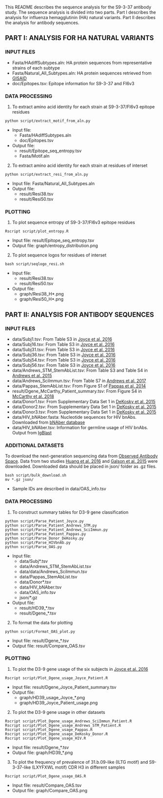 This README describes the sequence analysis for the S9-3-37 antibody study. The sequence analysis is divided into two parts. Part I describes the analysis for influenza hemagglutinin (HA) natural variants. Part II describes the analysis for antibody sequences. 
## PART I: ANALYSIS FOR HA NATURAL VARIANTS
### INPUT FILES
* Fasta/HAdiffSubtypes.aln: HA protein sequences from representative strains of each subtype
* Fasta/Natural\_All\_Subtypes.aln: HA protein sequences retrieved from [GISAID](https://www.gisaid.org/)
* doc/Epitopes.tsv: Epitope information for S9-3-37 and FI6v3

### DATA PROCESSING
1. To extract amino acid identity for each strain at S9-3-37/FI6v3 epitope residues
```
python script/extract_motif_from_aln.py
```
  * Input file:
    * Fasta/HAdiffSubtypes.aln
    * doc/Epitopes.tsv
  * Output file: 
    * result/Epitope\_seq\_entropy.tsv
    * Fasta/Motif.aln

2. To extract amino acid identity for each strain at residues of interset
```
python script/extract_resi_from_aln.py
```
  * Input file: Fasta/Natural\_All\_Subtypes.aln
  * Output file:
    * result/Resi38.tsv
    * result/Resi50.tsv

### PLOTTING
1. To plot sequence entropy of S9-3-37/FI6v3 epitope residues
```
Rscript script/plot_entropy.R
```
  * Input file: result/Epitope\_seq\_entropy.tsv
  * Output file: graph/entropy\_distribution.png

2. To plot sequence logos for residues of interset
```
bash script/seqlogo_resi.sh
```
  * Input file: 
    * result/Resi38.tsv
    * result/Resi50.tsv
  * Output file:
    * graph/Resi38\_H\*.png
    * graph/Resi50\_H\*.png

## PART II: ANALYSIS FOR ANTIBODY SEQUENCES
### INPUT FILES
* data/Subj1.tsv: From Table S3 in [Joyce et al. 2016](https://www.ncbi.nlm.nih.gov/pubmed/27453470)
* data/Subj16.tsv: From Table S3 in [Joyce et al. 2016](https://www.ncbi.nlm.nih.gov/pubmed/27453470)
* data/Subj31.tsv: From Table S3 in [Joyce et al. 2016](https://www.ncbi.nlm.nih.gov/pubmed/27453470)
* data/Subj36.tsv: From Table S3 in [Joyce et al. 2016](https://www.ncbi.nlm.nih.gov/pubmed/27453470)
* data/Subj54.tsv: From Table S3 in [Joyce et al. 2016](https://www.ncbi.nlm.nih.gov/pubmed/27453470)
* data/Subj56.tsv: From Table S3 in [Joyce et al. 2016](https://www.ncbi.nlm.nih.gov/pubmed/27453470)
* data/Andrews\_STM\_StemAbList.tsv: From Table S3 and Table S4 in [Andrews et al. 2015](https://www.ncbi.nlm.nih.gov/pubmed/26631631) 
* data/Andrews\_SciImmun.tsv: From Table S7 in [Andrews et al. 2017](https://www.ncbi.nlm.nih.gov/pubmed/28783708)
* data/Pappas\_StemAbList.tsv: From Figure S1 of [Pappas et al. 2014](https://www.ncbi.nlm.nih.gov/pubmed/25296253)
* result/Dgene\_McCarthy\_Patient\_summary.tsv: From Figure S4 in [McCarthy et al. 2018](https://www.ncbi.nlm.nih.gov/pubmed/29343437)
* data/Donor1.tsv: From Supplementary Data Set 1 in [DeKosky et al. 2015](https://www.ncbi.nlm.nih.gov/pubmed/25501908)
* data/Donor2.tsv: From Supplementary Data Set 1 in [DeKosky et al. 2015](https://www.ncbi.nlm.nih.gov/pubmed/25501908)
* data/Donor3.tsv: From Supplementary Data Set 1 in [DeKosky et al. 2015](https://www.ncbi.nlm.nih.gov/pubmed/25501908)
* data/HIV\_bNAber.fasta: Nucleotide sequences for HIV bnAbs. Downloaded from [bNAber database](https://www.ncbi.nlm.nih.gov/pubmed/24214957)
* data/HIV\_bNAber.tsv: Information for germline usage of HIV bnAbs. Output from [IgBlast](https://www.ncbi.nlm.nih.gov/igblast/index.cgi)

### ADDITIONAL DATASETS
To download the next-generation sequencing data from [Observed Antibody Space](http://antibodymap.org./oas). Data from two studies [Huang et al. 2016](https://www.ncbi.nlm.nih.gov/pubmed/27851912) and [Galson et al. 2015](https://www.ncbi.nlm.nih.gov/pubmed/25976772) were downloaded. Downloaded data should be placed in json/ folder as .gz files. 
```
bash script/bulk_download.sh
mv *.gz json/
```
  * Sample IDs are described in data/OAS\_info.tsv

### DATA PROCESSING
1. To construct summary tables for D3-9 gene classification
```
python script/Parse_Patient_Joyce.py
python script/Parse_Patient_Andrews_STM.py
python script/Parse_Patient_Andrews_SciImmun.py
python script/Parse_Patient_Pappas.py
python script/Parse_Donor_DeKosky.py
python script/Parse_HIVbnAb.py
python script/Parse_OAS.py
```
  * Input file:
    * data/Subj\*.tsv
    * data/Andrews\_STM\_StemAbList.tsv
    * data/data/Andrews\_SciImmun.tsv
    * data/Pappas\_StemAbList.tsv
    * data/Donor\*.tsv
    * data/HIV\_bNAber.tsv
    * data/OAS\_info.tsv
    * json/\*.gz
  * Output file:
    * result/HD39\_\*.tsv
    * result/Dgene\_\*.tsv

2. To format the data for plotting
```
python script/Format_OAS_plot.py
```
  * Input file: result/Dgene\_\*.tsv
  * Output file: result/Compare\_OAS.tsv

### PLOTTING
1. To plot the D3-9 gene usage of the six subjects in [Joyce et al. 2016](https://www.ncbi.nlm.nih.gov/pubmed/27453470)
```
Rscript script/Plot_Dgene_usage_Joyce_Patient.R
```
  * Input file: result/Dgene\_Joyce\_Patient\_summary.tsv
  * Output file:
    * graph/HD39\_usage\_Joyce\_\*.png
    * graph/HD39\_Joyce\_Patient\_usage.png

2. To plot the D3-9 gene usage in other datasets
```
Rscript script/Plot_Dgene_usage_Andrews_SciImmun_Patient.R
Rscript script/Plot_Dgene_usage_Andrews_STM_Patient.R
Rscript script/Plot_Dgene_usage_Pappas.R
Rscript script/Plot_Dgene_usage_DeKosky_Donor.R
Rscript script/Plot_Dgene_usage_HIV.R
```
  * Input file: result/Dgene\_\*.tsv
  * Output file: graph/HD39\_\*.png

3. To plot the frequency of prevalence of 31.b.09-like (ILTG motif) and S9-3-37-like (LXYFXWL motif) CDR H3 in different samples
```
Rscript script/Plot_Dgene_usage_OAS.R
```
  * Input file: result/Compare\_OAS.tsv
  * Output file: graph/Compare\_OAS.png
